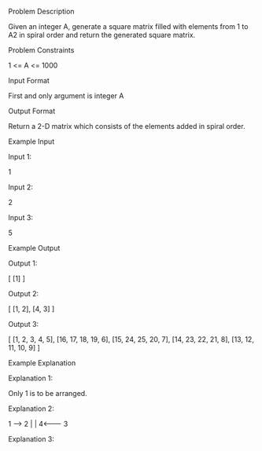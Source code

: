 Problem Description

Given an integer A, generate a square matrix filled with elements from 1 to A2 in spiral order and return the generated square matrix.



Problem Constraints

1 <= A <= 1000



Input Format

First and only argument is integer A



Output Format

Return a 2-D matrix which consists of the elements added in spiral order.



Example Input

Input 1:

1

Input 2:

2

Input 3:

5



Example Output

Output 1:

[ [1] ]

Output 2:

[ [1, 2],
[4, 3] ]

Output 3:

[ [1,   2,  3,  4, 5],
[16, 17, 18, 19, 6],
[15, 24, 25, 20, 7],
[14, 23, 22, 21, 8],
[13, 12, 11, 10, 9] ]



Example Explanation

Explanation 1:

Only 1 is to be arranged.

Explanation 2:

1 --> 2
|
|
4<--- 3

Explanation 3:



